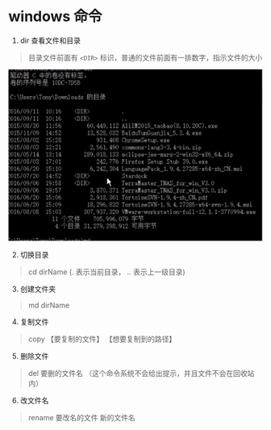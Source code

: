 # windows 命令

1. dir 查看文件和目录

> 目录文件前面有 ``` <DIR> ``` 标识，普通的文件前面有一排数字，指示文件的大小

<img src="../../imgs/windows-dir.png">

2. 切换目录 

> cd dirName    (. 表示当前目录， .. 表示上一级目录)

3. 创建文件夹   

> md dirName

4. 复制文件   

> copy  【要复制的文件】   【想要复制到的路径】

5. 删除文件  

> del  要删的文件名   （这个命令系统不会给出提示，并且文件不会在回收站内）

6. 改文件名  

> rename 要改名的文件  新的文件名
